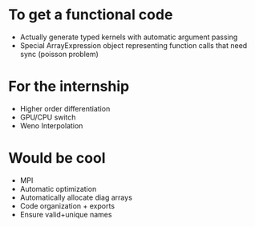 # To get a functional code
- Actually generate typed kernels with automatic argument passing
- Special ArrayExpression object representing function calls that need sync (poisson problem)

# For the internship
- Higher order differentiation
- GPU/CPU switch
- Weno Interpolation

# Would be cool
- MPI
- Automatic optimization
- Automatically allocate diag arrays
- Code organization + exports
- Ensure valid+unique names
